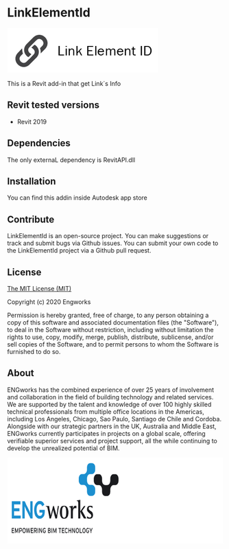 # LinkElementId

<img src="https://github.com/ENGworks-DEV/LinkElementId/blob/master/Resources/LogoAndName-01.png" width="352" height="104">

This is a Revit add-in that get Link´s Info

## Revit tested versions

* Revit 2019

## Dependencies

The only externaL dependency is RevitAPI.dll

## Installation

You can find this addin inside Autodesk app store

## Contribute ##

LinkElementId is an open-source project. You can make suggestions or track and submit bugs via Github issues.  You can submit your own code to the LinkElementId project via a Github pull request.

## License ##

[The MIT License (MIT)](https://github.com/ENGworks-DEV/Finder/blob/master/LICENSE)

Copyright (c) 2020 Engworks

Permission is hereby granted, free of charge, to any person obtaining a copy of this software and associated documentation files (the "Software"), to deal in the Software without restriction, including without limitation the rights to use, copy, modify, merge, publish, distribute, sublicense, and/or sell copies of the Software, and to permit persons to whom the Software is furnished to do so.

## About ##

ENGworks has the combined experience of over 25 years of involvement and collaboration in the field of building technology and related services. We are supported by the talent and knowledge of over 100 highly skilled technical professionals from multiple office locations in the Americas, including Los Angeles, Chicago, Sao Paulo, Santiago de Chile and Cordoba. Alongside with our strategic partners in the UK, Australia and Middle East, ENGworks currently participates in projects on a global scale, offering verifiable superior services and project support, all the while continuing to develop the unrealized potential of BIM.

<img src="https://github.com/ENGworks-DEV/RenumberParts/blob/master/RenumberParts/Resources/EngLogo-01.png" width="650" height="200">

